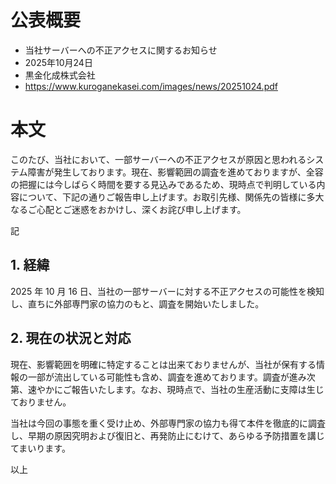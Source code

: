 # 公表概要
- 当社サーバーへの不正アクセスに関するお知らせ
- 2025年10月24日
- 黒金化成株式会社
- https://www.kuroganekasei.com/images/news/20251024.pdf

# 本文
このたび、当社において、一部サーバーへの不正アクセスが原因と思われるシステム障害が発生しております。現在、影響範囲の調査を進めておりますが、全容の把握には今しばらく時間を要する見込みであるため、現時点で判明している内容について、下記の通りご報告申し上げます。お取引先様、関係先の皆様に多大なるご心配とご迷惑をおかけし、深くお詫び申し上げます。

記

## 1. 経緯
2025 年 10 月 16 日、当社の一部サーバーに対する不正アクセスの可能性を検知し、直ちに外部専門家の協力のもと、調査を開始いたしました。

## 2. 現在の状況と対応
現在、影響範囲を明確に特定することは出来ておりませんが、当社が保有する情報の一部が流出している可能性も含め、調査を進めております。調査が進み次第、速やかにご報告いたします。なお、現時点で、当社の生産活動に支障は生じておりません。

当社は今回の事態を重く受け止め、外部専門家の協力も得て本件を徹底的に調査し、早期の原因究明および復旧と、再発防止にむけて、あらゆる予防措置を講じてまいります。

以上
